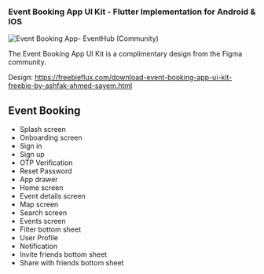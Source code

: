 ### Event Booking App UI Kit - Flutter Implementation for Android & IOS



![Event Booking App- EventHub (Community)](https://user-images.githubusercontent.com/2784873/235619513-6b309cf4-2aaa-4d39-be31-44d091a536c5.png)


The Event Booking App UI Kit is a complimentary design from the Figma community.


Design: https://freebieflux.com/download-event-booking-app-ui-kit-freebie-by-ashfak-ahmed-sayem.html



## Event Booking

- Splash screen
- Onboarding screen
- Sign in
- Sign up
- OTP Verification
- Reset Password
- App drawer
- Home screen
- Event details screen
- Map screen
- Search screen
- Events screen
- Filter bottom sheet
- User Profile
- Notification
- Invite friends bottom sheet
- Share with friends bottom sheet

